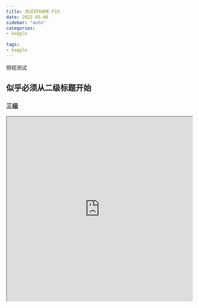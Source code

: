 ```yaml
---
title: 测试IFRAME-FIX
date: 2022-05-06
sidebar: "auto"
categories:
- kaggle
  
tags:
- kaggle
---
```


<!-- more -->

侧视测试

## 似乎必须从二级标题开始

### 三级

<iframe src="https://kuro7766.github.io/BlogProject/build/web/index.html" style="width: 100%;"  height="500">


## 测试Latex

$$\delta a < 10, \forall b \exists c <0$$



## abc

sldkafjklsjdlk